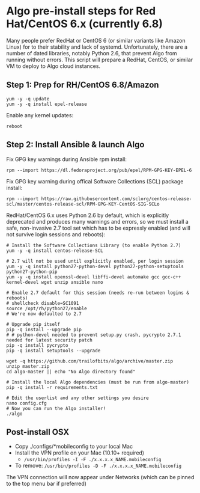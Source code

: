 # Algo pre-install steps for Red Hat/CentOS 6.x (currently 6.8)

Many people prefer RedHat or CentOS 6 (or similar variants like Amazon Linux) for to their stability and lack of systemd. Unfortunately, there are a number of dated libraries, notably Python 2.6, that prevent Algo from running without errors. This script will prepare a RedHat, CentOS, or similar VM to deploy to Algo cloud instances.

## Step 1: Prep for RH/CentOS 6.8/Amazon

```
yum -y -q update
yum -y -q install epel-release
```

Enable any kernel updates:

``reboot`` 

## Step 2: Install Ansible & launch Algo

Fix GPG key warnings during Ansible rpm install:

``rpm --import https://dl.fedoraproject.org/pub/epel/RPM-GPG-KEY-EPEL-6``

Fix GPG key warning during offical Software Collections (SCL) package install:

``rpm --import https://raw.githubusercontent.com/sclorg/centos-release-scl/master/centos-release-scl/RPM-GPG-KEY-CentOS-SIG-SCLo``

RedHat/CentOS 6.x uses Python 2.6 by default, which is explicitly deprecated and produces many warnings and errors, so we must install a safe, non-invasive 2.7 tool set which has to be expressly enabled (and will not survive login sessions and reboots):

```
# Install the Software Collections Library (to enable Python 2.7)
yum -y -q install centos-release-SCL

# 2.7 will not be used until explicitly enabled, per login session		
yum -y -q install python27-python-devel python27-python-setuptools python27-python-pip
yum -y -q install openssl-devel libffi-devel automake gcc gcc-c++ kernel-devel wget unzip ansible nano 

# Enable 2.7 default for this session (needs re-run between logins & reboots)
# shellcheck disable=SC1091
source /opt/rh/python27/enable
# We're now defaulted to 2.7 

# Upgrade pip itself
pip -q install --upgrade pip
# # python-devel needed to prevent setup.py crash, pycrypto 2.7.1 needed for latest security patch
pip -q install pycrypto       
pip -q install setuptools --upgrade

wget -q https://github.com/trailofbits/algo/archive/master.zip
unzip master.zip 
cd algo-master || echo "No Algo directory found"

# Install the local Algo dependencies (must be run from algo-master)
pip -q install -r requirements.txt

# Edit the userlist and any other settings you desire
nano config.cfg
# Now you can run the Algo installer!
./algo
```

## Post-install OSX

* Copy ./configs/*mobileconfig to your local Mac
* Install the VPN profile on your Mac (10.10+ required)
  * ``/usr/bin/profiles -I -F ./x.x.x.x_NAME.mobileconfig``
* To remove: ```/usr/bin/profiles -D -F ./x.x.x.x_NAME.mobileconfig```

The VPN connection will now appear under Networks (which can be pinned to the top menu bar if preferred)
